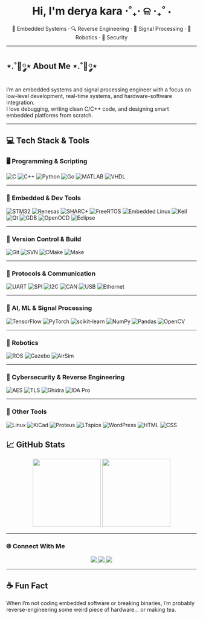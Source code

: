 <h1 align="center">Hi, I'm derya kara ⋅˚₊‧ ଳ ‧₊˚ ⋅ </h1>
<p align="center">🔧 Embedded Systems · 🔍 Reverse Engineering · 🧠 Signal Processing · 🤖 Robotics · 🔐 Security</p>

---

## ⋆.˚🦋༘⋆ About Me ⋆.˚🦋༘⋆

I’m an embedded systems and signal processing engineer with a focus on low-level development, real-time systems, and hardware-software integration.  
I love debugging, writing clean C/C++ code, and designing smart embedded platforms from scratch.

---

## 💻 Tech Stack & Tools

### 🖥️ Programming & Scripting  
![C](https://img.shields.io/badge/C-00599C?style=flat&logo=c&logoColor=white)
![C++](https://img.shields.io/badge/C++-00599C?style=flat&logo=c%2B%2B&logoColor=white)
![Python](https://img.shields.io/badge/Python-3776AB?style=flat&logo=python&logoColor=white)
![Go](https://img.shields.io/badge/Go-00ADD8?style=flat&logo=go&logoColor=white)
![MATLAB](https://img.shields.io/badge/MATLAB-orange?style=flat&logo=mathworks&logoColor=white)
![VHDL](https://img.shields.io/badge/VHDL-800000?style=flat&logoColor=white)

---

### 🔧 Embedded & Dev Tools  
![STM32](https://img.shields.io/badge/STM32-03234B?style=flat&logo=stmicroelectronics&logoColor=white)
![Renesas](https://img.shields.io/badge/Renesas-005AAF?style=flat)
![SHARC+](https://img.shields.io/badge/SHARC+-black?style=flat&logo=analogdevices&logoColor=white)
![FreeRTOS](https://img.shields.io/badge/FreeRTOS-006400?style=flat)
![Embedded Linux](https://img.shields.io/badge/Embedded%20Linux-FCC624?style=flat&logo=linux&logoColor=black)
![Keil](https://img.shields.io/badge/Keil-uVision-blue)
![Qt](https://img.shields.io/badge/Qt-41CD52?style=flat&logo=qt&logoColor=white)
![GDB](https://img.shields.io/badge/GDB-darkred?style=flat)
![OpenOCD](https://img.shields.io/badge/OpenOCD-802BB1?style=flat)
![Eclipse](https://img.shields.io/badge/Eclipse-2C2255?style=flat&logo=eclipse&logoColor=white)

---

### 🔄 Version Control & Build  
![Git](https://img.shields.io/badge/Git-F05032?style=flat&logo=git&logoColor=white)
![SVN](https://img.shields.io/badge/SVN-809CC9?style=flat)
![CMake](https://img.shields.io/badge/CMake-064F8C?style=flat&logo=cmake)
![Make](https://img.shields.io/badge/Makefile-000000?style=flat)

---

### 📡 Protocols & Communication  
![UART](https://img.shields.io/badge/UART-blue)
![SPI](https://img.shields.io/badge/SPI-green)
![I2C](https://img.shields.io/badge/I2C-darkgreen)
![CAN](https://img.shields.io/badge/CANBUS-orange)
![USB](https://img.shields.io/badge/USB-333333?style=flat&logo=usb&logoColor=white)
![Ethernet](https://img.shields.io/badge/Ethernet-0078D7?style=flat)

---

### 🧠 AI, ML & Signal Processing  
![TensorFlow](https://img.shields.io/badge/TensorFlow-FF6F00?style=flat&logo=tensorflow&logoColor=white)
![PyTorch](https://img.shields.io/badge/PyTorch-EE4C2C?style=flat&logo=pytorch&logoColor=white)
![scikit-learn](https://img.shields.io/badge/Scikit--Learn-F7931E?style=flat&logo=scikit-learn&logoColor=white)
![NumPy](https://img.shields.io/badge/NumPy-013243?style=flat&logo=numpy)
![Pandas](https://img.shields.io/badge/Pandas-150458?style=flat&logo=pandas)
![OpenCV](https://img.shields.io/badge/OpenCV-5C3EE8?style=flat&logo=opencv&logoColor=white)

---

### 🤖 Robotics  
![ROS](https://img.shields.io/badge/ROS-22314E?style=flat)
![Gazebo](https://img.shields.io/badge/Gazebo-6C3483?style=flat)
![AirSim](https://img.shields.io/badge/AirSim-4169E1?style=flat)

---

### 🔐 Cybersecurity & Reverse Engineering  
![AES](https://img.shields.io/badge/AES-8B0000?style=flat)
![TLS](https://img.shields.io/badge/TLS-00457C?style=flat)
![Ghidra](https://img.shields.io/badge/Ghidra-red?style=flat)
![IDA Pro](https://img.shields.io/badge/IDA%20Pro-darkred?style=flat)

---

### 🧰 Other Tools  
![Linux](https://img.shields.io/badge/Linux-FCC624?style=flat&logo=linux&logoColor=black)
![KiCad](https://img.shields.io/badge/KiCad-314CB6?style=flat)
![Proteus](https://img.shields.io/badge/Proteus-228B22?style=flat)
![LTspice](https://img.shields.io/badge/LTspice-4B0082?style=flat)
![WordPress](https://img.shields.io/badge/WordPress-21759B?style=flat&logo=wordpress)
![HTML](https://img.shields.io/badge/HTML-E34F26?style=flat&logo=html5&logoColor=white)
![CSS](https://img.shields.io/badge/CSS-1572B6?style=flat&logo=css3&logoColor=white)


## 📈 GitHub Stats

<p align="center">
  <img src="https://github-readme-stats.vercel.app/api?username=ubeydullahsu&show_icons=true&theme=github_light&hide_border=true" height="180"/>
  <img src="https://github-readme-stats.vercel.app/api/top-langs/?username=ubeydullahsu&layout=compact&theme=github_light&hide_border=true" height="180"/>
</p>

---

### 🌐 Connect With Me

<p align="center">
  <a href="https://www.linkedin.com/in/ddkara/" target="_blank">
    <img src="https://img.shields.io/badge/LinkedIn-ddkara-blue?style=for-the-badge&logo=linkedin" />
  </a>
  <a href="mailto:justddkara@gmail.com" target="_blank">
    <img src="https://img.shields.io/badge/Email-justddkara@gmail.com-red?style=for-the-badge&logo=gmail" />
  </a>
  <a href="https://www.upwork.com/freelancers/~01dda827666922a3eb?mp_source=share" target="_blank">
    <img src="https://img.shields.io/badge/Upwork-View%20My%20Profile-success?style=for-the-badge&logo=upwork" />
  </a>
</p>

---

## ☕ Fun Fact  
When I’m not coding embedded software or breaking binaries, I’m probably reverse-engineering some weird piece of hardware... or making tea.
